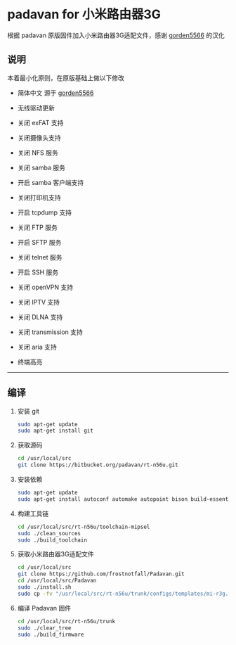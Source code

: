 padavan for 小米路由器3G
=====

根据 padavan 原版固件加入小米路由器3G适配文件，感谢 [gorden5566](https://github.com/gorden5566/padavan) 的汉化


## 说明

本着最小化原则，在原版基础上做以下修改

- 简体中文 源于  [gorden5566](https://github.com/gorden5566/padavan)

- 无线驱动更新

- 关闭 exFAT 支持

- 关闭摄像头支持

- 关闭 NFS 服务

- 关闭 samba 服务

- 开启 samba 客户端支持

- 关闭打印机支持

- 开启 tcpdump 支持

- 关闭 FTP 服务

- 开启 SFTP 服务

- 关闭 telnet 服务

- 开启 SSH 服务

- 关闭 openVPN 支持

- 关闭 IPTV 支持

- 关闭 DLNA 支持

- 关闭 transmission 支持

- 关闭 aria 支持

- 终端高亮

------

## 编译

1. 安装 git
    ``` bash
    sudo apt-get update
    sudo apt-get install git
    ```
2. 获取源码
    ``` bash
    cd /usr/local/src
    git clone https://bitbucket.org/padavan/rt-n56u.git

3. 安装依赖
    ``` bash
    sudo apt-get update
    sudo apt-get install autoconf automake autopoint bison build-essential flex gawk gettext git gperf libtool pkg-config zlib1g-dev libgmp3-dev libmpc-dev libmpfr-dev texinfo python-docutils
    ```
4. 构建工具链 
    ``` bash
    cd /usr/local/src/rt-n56u/toolchain-mipsel
    sudo ./clean_sources
    sudo ./build_toolchain
    ```
5. 获取小米路由器3G适配文件
    ``` bash
    cd /usr/local/src
    git clone https://github.com/frostnotfall/Padavan.git
    cd /usr/local/src/Padavan
    sudo ./install.sh
    sudo cp -fv "/usr/local/src/rt-n56u/trunk/configs/templates/mi-r3g.config" "/usr/local/src/rt-n56u/trunk/.config"
    ```
6. 编译 Padavan 固件
    ``` bash
    cd /usr/local/src/rt-n56u/trunk
    sudo ./clear_tree
    sudo ./build_firmware

